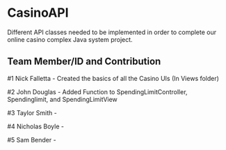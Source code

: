 # CasinoAPI

Different API classes needed to be implemented in order to complete our online casino complex Java system project.

## Team Member/ID and Contribution

#1 Nick Falletta - Created the basics of all the Casino UIs (In Views folder)

#2 John Douglas - Added Function to SpendingLimitController, Spendinglimit, and SpendingLimitView

#3 Taylor Smith -

#4 Nicholas Boyle - 

#5 Sam Bender -
